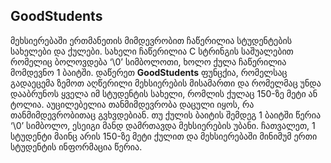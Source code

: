 ## GoodStudents
მეხსიერებაში ერთმანეთის მიმდევრობით ჩაწერილია სტუდენტების სახელები და ქულები. სახელი ჩაწერილია C სტრინგის საშუალებით რომელიც ბოლოვდება ‘\0’ სიმბოლოთი, ხოლო ქულა ჩაწერილია მომდევნო 1 ბაიტში.
დაწერეთ **GoodStudents** ფუნცქია, რომელსაც გადაეცემა ზემოთ აღწერილი მეხსიერების მისამართი და რომელმაც უნდა დააბრუნოს ყველა იმ სტუდენტის სახელი, რომლის ქულაც 150-ზე მეტი ან ტოლია. აუცილებელია თანმიმდევრობა 
დაცული იყოს, რა თანმიმდევრობითაც გვხვდებიან. თუ ქულის ბაიტის შემდეგ 1 ბაიტში წერია ‘\0’ სიმბოლო, ესეიგი მანდ დამრთავდა მეხსიერების უბანი. ჩათვალეთ, 1 სტუდენტი მაინც არის 150-ზე მეტი ქულით და მეხსიერებაში 
მინიმუმ ერთი სტუდენტის ინფორმაცია წერია.
